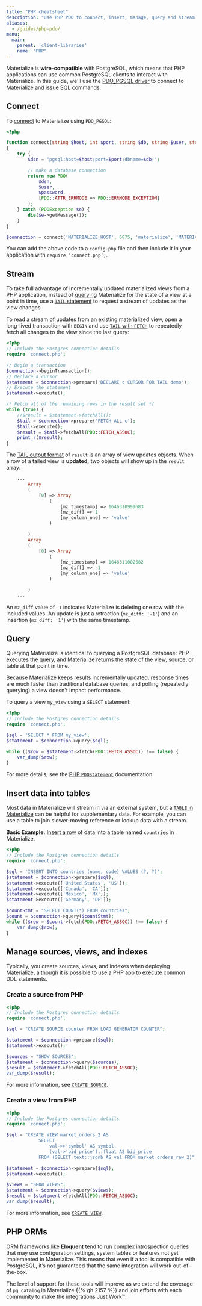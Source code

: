 ```yaml
---
title: "PHP cheatsheet"
description: "Use PHP PDO to connect, insert, manage, query and stream from Materialize."
aliases:
  - /guides/php-pdo/
menu:
  main:
    parent: 'client-libraries'
    name: "PHP"
---
```


Materialize is **wire-compatible** with PostgreSQL, which means that PHP applications can use common PostgreSQL clients to interact with Materialize. In this guide, we'll use the [PDO_PGSQL driver](https://www.php.net/manual/en/ref.pdo-pgsql.php) to connect to Materialize and issue SQL commands.

## Connect

To [connect](https://www.php.net/manual/en/ref.pdo-pgsql.connection.php) to Materialize using `PDO_PGSQL`:

```php
<?php

function connect(string $host, int $port, string $db, string $user, string $password): PDO
{
    try {
        $dsn = "pgsql:host=$host;port=$port;dbname=$db;";

        // make a database connection
        return new PDO(
            $dsn,
            $user,
            $password,
            [PDO::ATTR_ERRMODE => PDO::ERRMODE_EXCEPTION]
        );
    } catch (PDOException $e) {
        die($e->getMessage());
    }
}

$connection = connect('MATERIALIZE_HOST', 6875, 'materialize', 'MATERIALIZE_USERNAME', 'MATERIALIZE_PASSWORD');
```

You can add the above code to a `config.php` file and then include it in your application with `require 'connect.php';`.

## Stream

To take full advantage of incrementally updated materialized views from a PHP application, instead of [querying](#query) Materialize for the state of a view at a point in time, use a [`TAIL` statement](/sql/tail/) to request a stream of updates as the view changes.

To read a stream of updates from an existing materialized view, open a long-lived transaction with `BEGIN` and use [`TAIL` with `FETCH`](/sql/tail/#tailing-with-fetch) to repeatedly fetch all changes to the view since the last query:

```php
<?php
// Include the Postgres connection details
require 'connect.php';

// Begin a transaction
$connection->beginTransaction();
// Declare a cursor
$statement = $connection->prepare('DECLARE c CURSOR FOR TAIL demo');
// Execute the statement
$statement->execute();

/* Fetch all of the remaining rows in the result set */
while (true) {
    //$result = $statement->fetchAll();
    $tail = $connection->prepare('FETCH ALL c');
    $tail->execute();
    $result = $tail->fetchAll(PDO::FETCH_ASSOC);
    print_r($result);
}
```

The [TAIL output format](/sql/tail/#output) of `result` is an array of view updates objects. When a row of a tailed view is **updated,** two objects will show up in the `result` array:

```php
    ...
        Array
        (
            [0] => Array
                (
                    [mz_timestamp] => 1646310999683
                    [mz_diff] => 1
                    [my_column_one] => 'value'
                )

        )
        Array
        (
            [0] => Array
                (
                    [mz_timestamp] => 1646311002682
                    [mz_diff] => -1
                    [my_column_one] => 'value'
                )

        )
    ...
```

An `mz_diff` value of `-1` indicates Materialize is deleting one row with the included values.  An update is just a retraction (`mz_diff: '-1'`) and an insertion (`mz_diff: '1'`) with the same timestamp.

## Query

Querying Materialize is identical to querying a PostgreSQL database: PHP executes the query, and Materialize returns the state of the view, source, or table at that point in time.

Because Materialize keeps results incrementally updated, response times are much faster than traditional database queries, and polling (repeatedly querying) a view doesn't impact performance.

To query a view `my_view` using a `SELECT` statement:

```php
<?php
// Include the Postgres connection details
require 'connect.php';

$sql = 'SELECT * FROM my_view';
$statement = $connection->query($sql);

while (($row = $statement->fetch(PDO::FETCH_ASSOC)) !== false) {
    var_dump($row);
}
```

For more details, see the [PHP `PDOStatement`](https://www.php.net/manual/en/pdostatement.fetch.php) documentation.

## Insert data into tables

Most data in Materialize will stream in via an external system, but a [`TABLE` in Materialize](/sql/create-table/) can be helpful for supplementary data. For example, you can use a table to join slower-moving reference or lookup data with a stream.

**Basic Example:** [Insert a row](/sql/insert/) of data into a table named `countries` in Materialize.

```php
<?php
// Include the Postgres connection details
require 'connect.php';

$sql = 'INSERT INTO countries (name, code) VALUES (?, ?)';
$statement = $connection->prepare($sql);
$statement->execute(['United States', 'US']);
$statement->execute(['Canada', 'CA']);
$statement->execute(['Mexico', 'MX']);
$statement->execute(['Germany', 'DE']);

$countStmt = "SELECT COUNT(*) FROM countries";
$count = $connection->query($countStmt);
while (($row = $count->fetch(PDO::FETCH_ASSOC)) !== false) {
    var_dump($row);
}
```

## Manage sources, views, and indexes

Typically, you create sources, views, and indexes when deploying Materialize, although it is possible to use a PHP app to execute common DDL statements.

### Create a source from PHP

```php
<?php
// Include the Postgres connection details
require 'connect.php';

$sql = "CREATE SOURCE counter FROM LOAD GENERATOR COUNTER";

$statement = $connection->prepare($sql);
$statement->execute();

$sources = "SHOW SOURCES";
$statement = $connection->query($sources);
$result = $statement->fetchAll(PDO::FETCH_ASSOC);
var_dump($result);

```

For more information, see [`CREATE SOURCE`](/sql/create-source/).

### Create a view from PHP

```php
<?php
// Include the Postgres connection details
require 'connect.php';

$sql = "CREATE VIEW market_orders_2 AS
            SELECT
                val->>'symbol' AS symbol,
                (val->'bid_price')::float AS bid_price
            FROM (SELECT text::jsonb AS val FROM market_orders_raw_2)";

$statement = $connection->prepare($sql);
$statement->execute();

$views = "SHOW VIEWS";
$statement = $connection->query($views);
$result = $statement->fetchAll(PDO::FETCH_ASSOC);
var_dump($result);
```

For more information, see [`CREATE VIEW`](/sql/create-view/).

## PHP ORMs

ORM frameworks like **Eloquent** tend to run complex introspection queries that may use configuration settings, system tables or features not yet implemented in Materialize. This means that even if a tool is compatible with PostgreSQL, it’s not guaranteed that the same integration will work out-of-the-box.

The level of support for these tools will improve as we extend the coverage of `pg_catalog` in Materialize {{% gh 2157 %}} and join efforts with each community to make the integrations Just Work™️.
